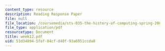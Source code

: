 ```yaml
---
content_type: resource
description: Reading Response Paper
file: null
file_location: /coursemedia/sts-035-the-history-of-computing-spring-2004/51d348945faf84cfd40f93a6951ccda8_week12.pdf
file_type: application/pdf
resourcetype: Document
title: week12.pdf
uid: 51d34894-5faf-84cf-d40f-93a6951ccda8
---
```

